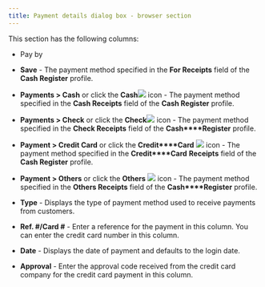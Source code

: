 ```yaml
---
title: Payment details dialog box - browser section
---
```



This section has the following  columns:

- Pay  by


- **Save**  - The payment method specified in the **For 
 Receipts** field of the **Cash Register**  profile.
- **Payments 
 &gt; Cash** or click the **Cash**![]({{site.pos_baseurl}}/img/pos_cash_icon_payment_method.gif) icon - The payment method specified in the **Cash 
 Receipts** field of the **Cash Register**  profile.
- **Payments 
 &gt; Check** or click the **Check**![]({{site.pos_baseurl}}/img/pos_check_icon_outlook_bar.gif) icon - The payment method specified in the **Check 
 Receipts** field of the **Cash****Register** profile.
- **Payment 
 &gt; Credit Card** or click the **Credit****Card** ![]({{site.pos_baseurl}}/img/pos_credit_card_icon_payment_method.gif) icon - The  payment method specified in the **Credit****Card** **Receipts**  field of the **Cash Register** profile.
- **Payment 
 &gt; Others** or click the **Others** ![]({{site.pos_baseurl}}/img/pos_others_icon_payment_method.gif) icon  - The payment method specified in the **Others 
 Receipts** field of the **Cash****Register** profile.


- **Type**  - Displays the type of payment method used to receive payments from customers.
- **Ref. 
 #/Card #** - Enter a reference for the payment in this column. You  can enter the credit card number in this column.
- **Date**  - Displays the date of payment and defaults to the login date.
- **Approval**  - Enter the approval code received from the credit card company for the  credit card payment in this column.

